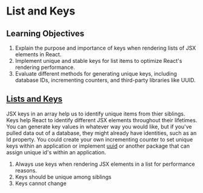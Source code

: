 # List and Keys

## Learning Objectives

1. Explain the purpose and importance of keys when rendering lists of JSX elements in React.
2. Implement unique and stable keys for list items to optimize React's rendering performance.
3. Evaluate different methods for generating unique keys, including database IDs, incrementing counters, and third-party libraries like UUID.

## <a href="https://react.dev/learn/rendering-lists" target="_blank">Lists and Keys</a>

JSX keys in an array help us to identify unique items from thier siblings. Keys help React to identify different JSX elements throughout their lifetimes. You can generate key values in whatever way you would like, but if you've pulled data out of a database, they might already have identities, such as an Id property. You could create your own incrementing counter to set unique keys within an application or implement <a href="https://www.npmjs.com/package/uuid" target="_blank">uuid</a> or another package that can assign unique id's within an application.

1. Always use keys when rendering JSX elements in a list for performance reasons.
2. Keys should be unique among siblings
3. Keys cannot change

